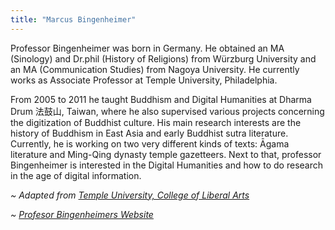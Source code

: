 ```yaml
---
title: "Marcus Bingenheimer"
---
```


Professor Bingenheimer was born in Germany. He obtained an MA (Sinology) and Dr.phil (History of Religions) from Würzburg University and an MA (Communication Studies) from Nagoya University. He currently works as Associate Professor at Temple University, Philadelphia.

From 2005 to 2011 he taught Buddhism and Digital Humanities at Dharma Drum 法鼓山, Taiwan, where he also supervised various projects concerning the digitization of Buddhist culture. His main research interests are the history of Buddhism in East Asia and early Buddhist sutra literature. Currently, he is working on two very different kinds of texts: Āgama literature and Ming-Qing dynasty temple gazetteers. Next to that, professor Bingenheimer is interested in the Digital Humanities and how to do research in the age of digital information.

_~ Adapted from [Temple University, College of Liberal Arts](https://liberalarts.temple.edu/about/faculty-staff/marcus-bingenheimer#:~:text=Marcus%20Bingenheimer%20was%20born%20in,Professor%20at%20Temple%20University%2C%20Philadelphia.)_

_~ [Profesor Bingenheimers Website](https://mbingenheimer.net/)_
